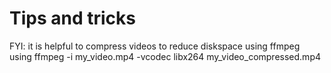 # Tips and tricks


FYI: it is helpful to compress videos to reduce diskspace using ffmpeg using ffmpeg -i my_video.mp4 -vcodec libx264 my_video_compressed.mp4
